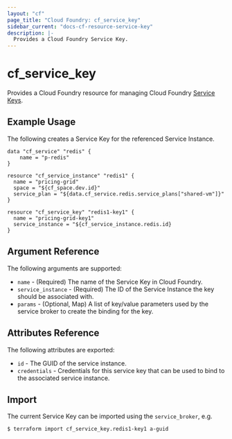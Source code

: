 ```yaml
---
layout: "cf"
page_title: "Cloud Foundry: cf_service_key"
sidebar_current: "docs-cf-resource-service-key"
description: |-
  Provides a Cloud Foundry Service Key.
---
```


# cf\_service\_key

Provides a Cloud Foundry resource for managing Cloud Foundry [Service Keys](https://docs.cloudfoundry.org/devguide/services/#service-keys).

## Example Usage

The following creates a Service Key for the referenced Service Instance.

```
data "cf_service" "redis" {
    name = "p-redis"
}

resource "cf_service_instance" "redis1" {
  name = "pricing-grid"
  space = "${cf_space.dev.id}"
  service_plan = "${data.cf_service.redis.service_plans["shared-vm"]}"
}

resource "cf_service_key" "redis1-key1" {
  name = "pricing-grid-key1"
  service_instance = "${cf_service_instance.redis.id}
}
```

## Argument Reference

The following arguments are supported:

* `name` - (Required) The name of the Service Key in Cloud Foundry.
* `service_instance` - (Required) The ID of the Service Instance the key should be associated with.
* `params` - (Optional, Map) A list of key/value parameters used by the service broker to create the binding for the key.

## Attributes Reference

The following attributes are exported:

* `id` - The GUID of the service instance.
* `credentials` - Credentials for this service key that can be used to bind to the associated service instance.

## Import

The current Service Key can be imported using the `service_broker`, e.g.

```
$ terraform import cf_service_key.redis1-key1 a-guid
```
